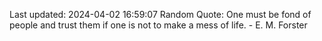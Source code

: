 Last updated: 2024-04-02 16:59:07
Random Quote: One must be fond of people and trust them if one is not to make a mess of life. - E. M. Forster